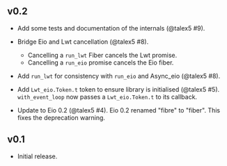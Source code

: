 ## v0.2

- Add some tests and documentation of the internals (@talex5 #9).

- Bridge Eio and Lwt cancellation (@talex5 #8).
  - Cancelling a `run_lwt` Fiber cancels the Lwt promise.
  - Cancelling a `run_eio` promise cancels the Eio fiber.

- Add `run_lwt` for consistency with `run_eio` and Async_eio (@talex5 #8).

- Add `Lwt_eio.Token.t` token to ensure library is initialised (@talex5 #5).
  `with_event_loop` now passes a `Lwt_eio.Token.t` to its callback.

- Update to Eio 0.2 (@talex5 #4).
  Eio 0.2 renamed "fibre" to "fiber". This fixes the deprecation warning.

## v0.1

- Initial release.
